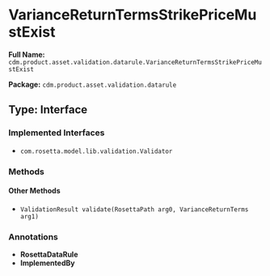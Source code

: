 # VarianceReturnTermsStrikePriceMustExist

**Full Name:** `cdm.product.asset.validation.datarule.VarianceReturnTermsStrikePriceMustExist`

**Package:** `cdm.product.asset.validation.datarule`

## Type: Interface

### Implemented Interfaces

- `com.rosetta.model.lib.validation.Validator`

### Methods

#### Other Methods

- `ValidationResult validate(RosettaPath arg0, VarianceReturnTerms arg1)`

### Annotations

- **RosettaDataRule**
- **ImplementedBy**

